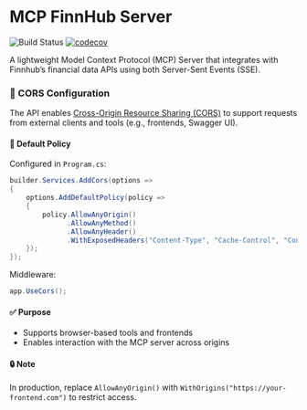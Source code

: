 # MCP FinnHub Server

![Build Status](https://github.com/SalZaki/mcp-finnhub/actions/workflows/ci.yml/badge.svg)
[![codecov](https://codecov.io/gh/SalZaki/mcp-finnhub/branch/main/graph/badge.svg)](https://codecov.io/gh/SalZaki/mcp-finnhub)

A lightweight Model Context Protocol (MCP) Server that integrates with Finnhub’s financial data APIs using both Server-Sent Events (SSE).

### 🔧 CORS Configuration

The API enables [Cross-Origin Resource Sharing (CORS)](https://developer.mozilla.org/en-US/docs/Web/HTTP/CORS) to support requests from external clients and tools (e.g., frontends, Swagger UI).

#### 🚀 Default Policy

Configured in `Program.cs`:

```csharp
builder.Services.AddCors(options =>
{
    options.AddDefaultPolicy(policy =>
    {
        policy.AllowAnyOrigin()
              .AllowAnyMethod()
              .AllowAnyHeader()
              .WithExposedHeaders("Content-Type", "Cache-Control", "Connection");
    });
});
```

Middleware:

```csharp
app.UseCors();
```

#### ✅ Purpose

* Supports browser-based tools and frontends
* Enables interaction with the MCP server across origins

#### 🔒 Note

In production, replace `AllowAnyOrigin()` with `WithOrigins("https://your-frontend.com")` to restrict access.
